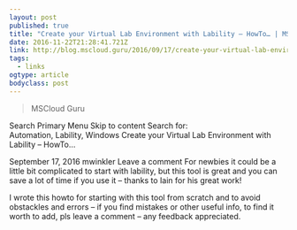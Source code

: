 ```yaml
---
layout: post 
published: true 
title: "Create your Virtual Lab Environment with Lability – HowTo… | MSCloud Guru" 
date: 2016-11-22T21:28:41.721Z 
link: http://blog.mscloud.guru/2016/09/17/create-your-virtual-lab-environment-with-lability-howto/ 
tags:
  - links
ogtype: article 
bodyclass: post 
---
```


> MSCloud Guru

Search
Primary Menu Skip to content
Search for:    
Automation, Lability, Windows
Create your Virtual Lab Environment with Lability – HowTo…

September 17, 2016 mwinkler	Leave a comment
For newbies it could be a little bit complicated to start with lability, but this tool is great and you can save a lot of time if you use it – thanks to Iain for his great work!

I wrote this howto for starting with this tool from scratch and to avoid obstackles and errors – if you find mistakes or other useful info, to find it worth to add, pls leave a comment – any feedback appreciated.

